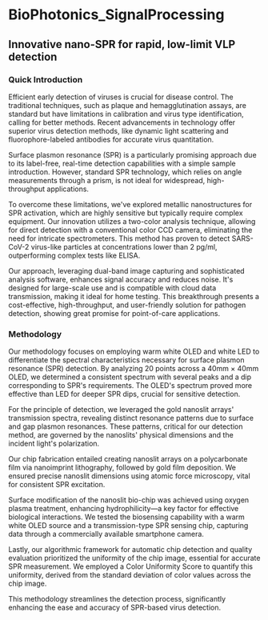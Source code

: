 # BioPhotonics_SignalProcessing

## Innovative nano-SPR for rapid, low-limit VLP detection

### Quick Introduction
Efficient early detection of viruses is crucial for disease control. The traditional techniques, such as plaque and hemagglutination assays, are standard but have limitations in calibration and virus type identification, calling for better methods. Recent advancements in technology offer superior virus detection methods, like dynamic light scattering and fluorophore-labeled antibodies for accurate virus quantitation.

Surface plasmon resonance (SPR) is a particularly promising approach due to its label-free, real-time detection capabilities with a simple sample introduction. However, standard SPR technology, which relies on angle measurements through a prism, is not ideal for widespread, high-throughput applications.

To overcome these limitations, we've explored metallic nanostructures for SPR activation, which are highly sensitive but typically require complex equipment. Our innovation utilizes a two-color analysis technique, allowing for direct detection with a conventional color CCD camera, eliminating the need for intricate spectrometers. This method has proven to detect SARS-CoV-2 virus-like particles at concentrations lower than 2 pg/ml, outperforming complex tests like ELISA.

Our approach, leveraging dual-band image capturing and sophisticated analysis software, enhances signal accuracy and reduces noise. It's designed for large-scale use and is compatible with cloud data transmission, making it ideal for home testing. This breakthrough presents a cost-effective, high-throughput, and user-friendly solution for pathogen detection, showing great promise for point-of-care applications.


### Methodology
Our methodology focuses on employing warm white OLED and white LED to differentiate the spectral characteristics necessary for surface plasmon resonance (SPR) detection. By analyzing 20 points across a 40mm × 40mm OLED, we determined a consistent spectrum with several peaks and a dip corresponding to SPR's requirements. The OLED's spectrum proved more effective than LED for deeper SPR dips, crucial for sensitive detection.

For the principle of detection, we leveraged the gold nanoslit arrays' transmission spectra, revealing distinct resonance patterns due to surface and gap plasmon resonances. These patterns, critical for our detection method, are governed by the nanoslits' physical dimensions and the incident light's polarization.

Our chip fabrication entailed creating nanoslit arrays on a polycarbonate film via nanoimprint lithography, followed by gold film deposition. We ensured precise nanoslit dimensions using atomic force microscopy, vital for consistent SPR excitation.

Surface modification of the nanoslit bio-chip was achieved using oxygen plasma treatment, enhancing hydrophilicity—a key factor for effective biological interactions. We tested the biosensing capability with a warm white OLED source and a transmission-type SPR sensing chip, capturing data through a commercially available smartphone camera.

Lastly, our algorithmic framework for automatic chip detection and quality evaluation prioritized the uniformity of the chip image, essential for accurate SPR measurement. We employed a Color Uniformity Score to quantify this uniformity, derived from the standard deviation of color values across the chip image.

This methodology streamlines the detection process, significantly enhancing the ease and accuracy of SPR-based virus detection.

